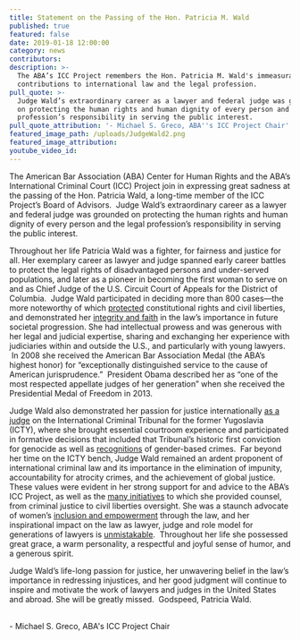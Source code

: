 ```yaml
---
title: Statement on the Passing of the Hon. Patricia M. Wald
published: true
featured: false
date: 2019-01-18 12:00:00
category: news
contributors:
description: >-
  The ABA’s ICC Project remembers the Hon. Patricia M. Wald's immeasurable
  contributions to international law and the legal profession.
pull_quote: >-
  Judge Wald’s extraordinary career as a lawyer and federal judge was grounded
  on protecting the human rights and human dignity of every person and the legal
  profession’s responsibility in serving the public interest.
pull_quote_attribution: '- Michael S. Greco, ABA''s ICC Project Chair'
featured_image_path: /uploads/JudgeWald2.png
featured_image_attribution:
youtube_video_id:
---
```


The American Bar Association (ABA) Center for Human Rights and the ABA’s International Criminal Court (ICC) Project join in expressing great sadness at the passing of the Hon. Patricia Wald, a long-time member of the ICC Project’s Board of Advisors.  Judge Wald’s extraordinary career as a lawyer and federal judge was grounded on protecting the human rights and human dignity of every person and the legal profession’s responsibility in serving the public interest.

Throughout her life Patricia Wald was a fighter, for fairness and justice for all. Her exemplary career as lawyer and judge spanned early career battles to protect the legal rights of disadvantaged persons and under-served populations, and later as a pioneer in becoming the first woman to serve on and as Chief Judge of the U.S. Circuit Court of Appeals for the District of Columbia.  Judge Wald participated in deciding more than 800 cases—the more noteworthy of which [protected](https://www.nytimes.com/2019/01/12/obituaries/patricia-wald-dead.html) constitutional rights and civil liberties, and demonstrated her [integrity and faith](https://www.dcbar.org/bar-resources/publications/washington-lawyer/articles/legend-wald.cfm) in the law’s importance in future societal progression. She had intellectual prowess and was generous with her legal and judicial expertise, sharing and exchanging her experience with judiciaries within and outside the U.S., and particularly with young lawyers.  In 2008 she received the American Bar Association Medal (the ABA’s highest honor) for “exceptionally distinguished service to the cause of American jurisprudence.”  President Obama described her as “one of the most respected appellate judges of her generation” when she received the Presidential Medal of Freedom in 2013.

Judge Wald also demonstrated her passion for justice internationally [as a judge](https://bir.brandeis.edu/bitstream/handle/10192/30832/WaldPatricia_FinalTranscript.pdf?sequence=4&amp;isAllowed=y) on the International Criminal Tribunal for the former Yugoslavia (ICTY), where she brought essential courtroom experience and participated in formative decisions that included that Tribunal’s historic first conviction for genocide as well as [recognitions](http://www.law.nyu.edu/sites/default/files/upload_documents/NYU-Annual-Survey-66-1-Askin.pdf) of gender-based crimes.  Far beyond her time on the ICTY bench, Judge Wald remained an ardent proponent of international criminal law and its importance in the elimination of impunity, accountability for atrocity crimes, and the achievement of global justice. These values were evident in her strong support for and advice to the ABA’s ICC Project, as well as the [many initiatives](https://abawtp.law.stanford.edu/exhibits/show/patricia-wald/biography) to which she provided counsel, from criminal justice to civil liberties oversight. She was a staunch advocate of women’s [inclusion and empowerment](https://digitalcommons.law.uga.edu/cgi/viewcontent.cgi?article=2414&amp;context=gjicl) through the law, and her inspirational impact on the law as lawyer, judge and role model for generations of lawyers is [unmistakable](https://brill.com/view/journals/icla/11/3/icla.11.issue-3.xml).  Throughout her life she possessed great grace, a warm personality, a respectful and joyful sense of humor, and a generous spirit. 

Judge Wald’s life-long passion for justice, her unwavering belief in the law’s importance in redressing injustices, and her good judgment will continue to inspire and motivate the work of lawyers and judges in the United States and abroad. She will be greatly missed.  Godspeed, Patricia Wald.

<br>- Michael S. Greco, ABA's ICC Project Chair